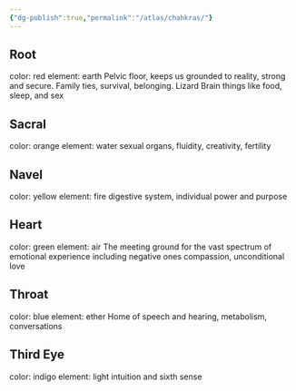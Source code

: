 ```yaml
---
{"dg-publish":true,"permalink":"/atlas/chahkras/"}
---
```


## Root
color: red
element: earth
Pelvic floor, keeps us grounded to reality, strong and secure.
Family ties, survival, belonging.
Lizard Brain things like food, sleep, and sex

## Sacral
color: orange
element: water
sexual organs, fluidity, creativity, fertility

## Navel
color: yellow
element: fire
digestive system, individual power and purpose

## Heart
color: green
element: air
The meeting ground for the vast spectrum of emotional experience including negative ones
compassion, unconditional love

## Throat
color: blue
element: ether
Home of speech and hearing, metabolism, conversations

## Third Eye
color: indigo
element: light
intuition and sixth sense
